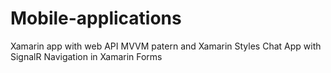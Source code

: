 # Mobile-applications
Xamarin app with web API
MVVM patern and Xamarin Styles
Chat App with SignalR
Navigation in Xamarin Forms
